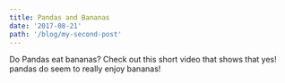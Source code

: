 ```yaml
---
title: Pandas and Bananas
date: '2017-08-21'
path: '/blog/my-second-post'
---
```


Do Pandas eat bananas? Check out this short video that shows that yes! pandas do
seem to really enjoy bananas!
